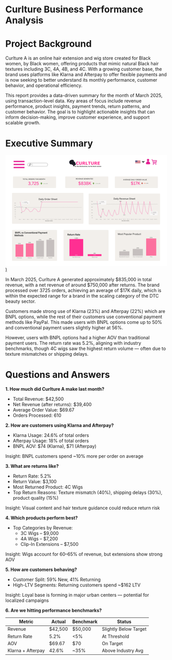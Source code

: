 # Curlture Business Performance Analysis

# **Project Background**

Curlture A is an online hair extension and wig store created for Black women, by Black women, offering products that mimic natural Black hair textures including 3C, 4A, 4B, and 4C. With a growing customer base, the brand uses platforms like Klarna and Afterpay to offer flexible payments and is now seeking to better understand its monthly performance, customer behavior, and operational efficiency.

This report provides a data-driven summary for the month of March 2025, using transaction-level data. Key areas of focus include revenue performance, product insights, payment trends, return patterns, and customer behavior. The goal is to highlight actionable insights that can inform decision-making, improve customer experience, and support scalable growth.

# **Executive Summary**
[![Preview Image](https://github.com/TiffanyNwanne/Curlture-Business-Performance-Analysis/blob/main/Dashboard%201.png))](https://github.com/TiffanyNwanne/Curlture-Business-Performance-Analysis/blob/main/Dashboard%201.png)

In March 2025, Curlture A generated approximately $835,000 in total revenue, with a net revenue of around $750,000 after returns. The brand processed over 3725 orders, achieving an average of $17K daily, which is within the expected range for a brand in the scaling category of the DTC beauty sector.

Customers made strong use of Klarna (23%) and Afterpay (22%) which are BNPL options, while the rest of their customers use conventional payment methods like PayPal. This made users with BNPL options come up to 50% and conventional payment users slightly higher at 56%.

However, users with BNPL options had a higher AOV than traditional payment users. The return rate was 5.2%, aligning with industry benchmarks, though 4C wigs saw the highest return volume — often due to texture mismatches or shipping delays.

# **Questions and Answers**

**1. How much did Curlture A make last month?**

- Total Revenue: $42,500
- Net Revenue (after returns): $39,400
- Average Order Value: $69.67
- Orders Processed: 610

**2. How are customers using Klarna and Afterpay?**

- Klarna Usage: 24.6% of total orders
- Afterpay Usage: 18% of total orders
- BNPL AOV: $74 (Klarna), $71 (Afterpay)

Insight: BNPL customers spend ~10% more per order on average

**3. What are returns like?**

- Return Rate: 5.2%
- Return Value: $3,100
- Most Returned Product: 4C Wigs
- Top Return Reasons: Texture mismatch (40%), shipping delays (30%), product quality (15%)

Insight: Visual content and hair texture guidance could reduce return risk

**4. Which products perform best?**

- Top Categories by Revenue:
    - 3C Wigs – $9,000
    - 4A Wigs – $7,200
    - Clip-In Extensions – $7,500

Insight: Wigs account for 60–65% of revenue, but extensions show strong AOV

**5. How are customers behaving?**

- Customer Split: 59% New, 41% Returning
- High-LTV Segments: Returning customers spend ~$162 LTV

Insight: Loyal base is forming in major urban centers — potential for localized campaigns

**6. Are we hitting performance benchmarks?**

| **Metric** | **Actual** | **Benchmark** | **Status** |
| --- | --- | --- | --- |
| Revenue | $42,500 | $50,000 | Slightly Below Target |
| Return Rate | 5.2% | <5% | At Threshold |
| AOV | $69.67 | $70 | On Target |
| Klarna + Afterpay | 42.6% | ~35% | Above Industry Avg |
